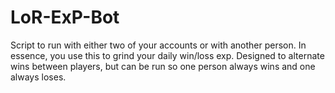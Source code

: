 # LoR-ExP-Bot
Script to run with either two of your accounts or with another person. In essence, you use this to grind your daily win/loss exp. Designed to alternate wins between players, but can be run so one person always wins and one always loses.
